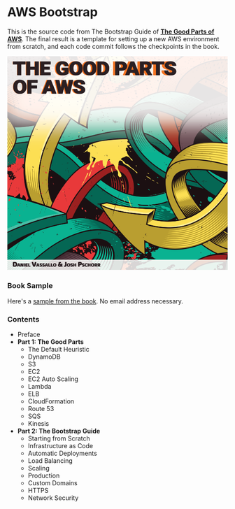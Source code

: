 # AWS Bootstrap

This is the source code from The Bootstrap Guide of **[The Good Parts of AWS](https://gumroad.com/l/aws-good-parts)**. The final result is a template for setting up a new AWS environment from scratch, and each code commit follows the checkpoints in the book.

<p align="center">
  <a href="https://gumroad.com/l/aws-good-parts"><img src="book-cover.png" width="600" alt="Userbase"></a>
</p>

### Book Sample
Here's a [sample from the book](https://aws-good-parts.netlify.com/the-good-parts-of-aws-sample.pdf). No email address necessary.

### Contents

* Preface
* **Part 1: The Good Parts**
  * The Default Heuristic
  * DynamoDB
  * S3
  * EC2
  * EC2 Auto Scaling
  * Lambda
  * ELB
  * CloudFormation
  * Route 53
  * SQS
  * Kinesis
* **Part 2: The Bootstrap Guide**
  * Starting from Scratch
  * Infrastructure as Code
  * Automatic Deployments
  * Load Balancing
  * Scaling
  * Production
  * Custom Domains
  * HTTPS
  * Network Security
